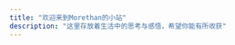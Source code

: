 ```yaml
---
title: "欢迎来到Morethan的小站"
description: "这里存放着生活中的思考与感悟，希望你能有所收获"
---
```



<!-- <div class="flex px-4 py-2 mb-8 text-base rounded-md bg-primary-100 dark:bg-primary-900">
  <span class="flex items-center ltr:pr-3 rtl:pl-3 text-primary-400">
    {{< icon "triangle-exclamation" >}}
  </span>
  <span class="flex items-center justify-between grow dark:text-neutral-300">
    <span class="prose dark:prose-invert"> 这是 <code id="layout">background</code> 的样式示例。</span>
    <button
      id="switch-layout-button"
      class="px-4 !text-neutral !no-underline rounded-md bg-primary-600 hover:!bg-primary-500 dark:bg-primary-800 dark:hover:!bg-primary-700"
    >
      切换 layout &orarr;
    </button>
  </span>
</div> -->

